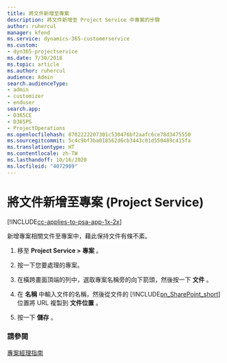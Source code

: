 ```yaml
---
title: 將文件新增至專案
description: 將文件新增至 Project Service 中專案的步驟
author: ruhercul
manager: kfend
ms.service: dynamics-365-customerservice
ms.custom:
- dyn365-projectservice
ms.date: 7/30/2018
ms.topic: article
ms.author: ruhercul
audience: Admin
search.audienceType:
- admin
- customizer
- enduser
search.app:
- D365CE
- D365PS
- ProjectOperations
ms.openlocfilehash: 8702222207301c530476bf2aafc6ce78d3475550
ms.sourcegitcommit: 5c4c9bf3ba018562d6cb3443c01d550489c415fa
ms.translationtype: HT
ms.contentlocale: zh-TW
ms.lasthandoff: 10/16/2020
ms.locfileid: "4072989"
---
```

# <a name="add-documents-to-a-project-project-service"></a>將文件新增至專案 (Project Service)

[!INCLUDE[cc-applies-to-psa-app-1x-2x](../includes/cc-applies-to-psa-app-1x-2x.md)]

新增專案相關文件至專案中，藉此保持文件有條不紊。  
  
1. 移至 **Project Service > 專案** 。  
  
2. 按一下您要處理的專案。  
  
3. 在橫跨畫面頂端的列中，選取專案名稱旁的向下箭頭，然後按一下 **文件** 。  
  
4. 在 **名稱** 中輸入文件的名稱，然後從文件的 [!INCLUDE[pn_SharePoint_short](../includes/pn-sharepoint-short.md)] 位置將 URL 複製到 **文件位置** 。  
  
5. 按一下 **儲存** 。  
  
### <a name="see-also"></a>請參閱  
 [專案經理指南](../psa/project-manager-guide.md)

